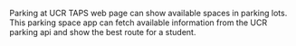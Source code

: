 
Parking at UCR TAPS web page can show available spaces in parking lots. This parking space app can fetch available information from the UCR parking api and show the best route for a student.

